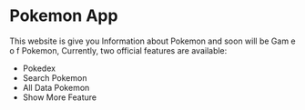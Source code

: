 # Pokemon App

This website is give you Information about Pokemon and soon will be Gam e o f Pokemon,
Currently, two official features are available:

- Pokedex
- Search Pokemon
- All Data Pokemon
- Show More Feature
